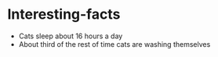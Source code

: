 # Interesting-facts
- Cats sleep about 16 hours a day
- About third of the rest of time cats are washing themselves
